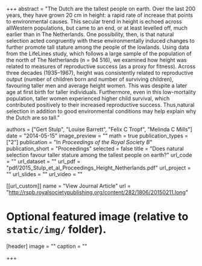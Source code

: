 +++
abstract = "The Dutch are the tallest people on earth. Over the last 200 years, they have grown 20 cm in height: a rapid rate of increase that points to environmental causes. This secular trend in height is echoed across allWestern populations, but came to an end, or at least levelled off, much earlier than in The Netherlands. One possibility, then, is that natural selection acted congruently with these environmentally induced changes to further promote tall stature among the people of the lowlands. Using data from the LifeLines study, which follows a large sample of the population of the north of The Netherlands (n = 94 516), we examined how height was related to measures of reproductive success (as a proxy for fitness). Across three decades (1935–1967), height was consistently related to reproductive output (number of children born and number of surviving children), favouring taller men and average height women. This was despite a later age at first birth for taller individuals. Furthermore, even in this low-mortality population, taller women experienced higher child survival, which contributed positively to their increased reproductive success. Thus,natural selection in addition to good environmental conditions may help explain why the Dutch are so tall."

authors = ["Gert Stulp", "Louise Barrett", "Felix C Tropf", "Melinda C Mills"]
date = "2014-05-15"
image_preview = ""
math = true
publication_types = ["2"]
publication = "In *Proceedings of the Royal Society B*"
publication_short = "Proceedings"
selected = false
title = "Does natural selection favour taller stature among the tallest people on earth?"
url_code = ""
url_dataset = ""
url_pdf = "pdf/2015_Stulp_et_al_Proceedings_Height_Netherlands.pdf"
url_project = ""
url_slides = ""
url_video = ""

[[url_custom]]
name = "View Journal Article"
url = "http://rspb.royalsocietypublishing.org/content/282/1806/20150211.long"

# Optional featured image (relative to `static/img/` folder).
[header]
image = ""
caption = ""

+++
